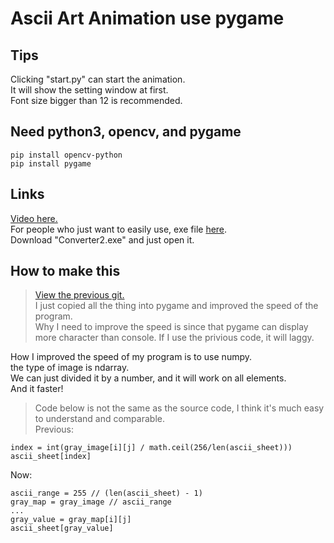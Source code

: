# Ascii Art Animation use pygame

## Tips
Clicking "start.py" can start the animation.  
It will show the setting window at first.  
Font size bigger than 12 is recommended.

## Need python3, opencv, and pygame
```
pip install opencv-python  
pip install pygame
```

## Links
[Video here.](https://youtu.be/fqHRjAfvBsY)  
For people who just want to easily use, exe file [here](https://drive.google.com/drive/folders/10Mv6SztT0jr-yEC20ksxw8jAXGUmQwd9?usp=sharing).  
Download "Converter2.exe" and just open it.

## How to make this
>[View the previous git.](https://github.com/dwOuOwK87/Bad-Apple-Ascii-Animation.git)  
>I just copied all the thing into pygame and improved the speed of the program.  
>Why I need to improve the speed is since that pygame can display more character than console. If I use the privious code, it will laggy.

How I improved the speed of my program is to use numpy.   
the type of image is ndarray.  
We can just divided it by a number, and it will work on all elements.  
And it faster!  

>Code below is not the same as the source code, I think it's much easy to understand and comparable.  
Previous:  
```
index = int(gray_image[i][j] / math.ceil(256/len(ascii_sheet)))
ascii_sheet[index]
```
Now:  
```
ascii_range = 255 // (len(ascii_sheet) - 1)
gray_map = gray_image // ascii_range
...
gray_value = gray_map[i][j]
ascii_sheet[gray_value]
```

